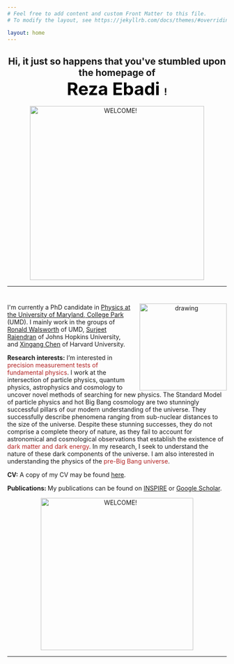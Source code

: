 ```yaml
---
# Feel free to add content and custom Front Matter to this file.
# To modify the layout, see https://jekyllrb.com/docs/themes/#overriding-theme-defaults

layout: home
---
```

<p>
<center>
<h1 style="font-size:16pt">
Hi, it just so happens that you've stumbled upon the homepage of
<br>
<font style="font-size:30pt;color:black" >
<strong>Reza</strong> Ebadi
</font>!
</h1>
</center>
</p>
<center><img src="/assets/img/welcome.jpg" alt="WELCOME!" width="400" /></center>
<hr>
<h1>   	</h1>
<p>
<center><img src="/assets/img/reza.jpg" alt="drawing" width="200" style="float: right;    
 margin: 0 0 0 15px;"/></center>
 I'm currently a PhD candidate in <a href="https://umdphysics.umd.edu/">Physics at the University of Maryland, College Park</a> (UMD). I mainly work in the groups of <a href="https://walsworth.umd.edu/">Ronald Walsworth</a> of UMD, <a href="https://physics-astronomy.jhu.edu/directory/rajendran/">Surjeet Rajendran</a> of Johns Hopkins University, and <a href="https://astronomy.fas.harvard.edu/people/xingang-chen">Xingang Chen</a> of Harvard University.
 </p>
<p>
<strong>Research interests:</strong> I’m interested in <font style="color:FireBrick" >precision measurement tests of fundamental physics</font>. I work at the intersection of particle physics, quantum physics, astrophysics and cosmology to uncover novel methods of searching for new physics. The Standard Model of particle physics and hot Big Bang cosmology are two stunningly successful pillars of our modern understanding of the universe. They successfully describe phenomena ranging from sub-nuclear distances to the size of the universe. Despite these stunning successes, they do not comprise a complete theory of nature, as they fail to account for astronomical and cosmological observations that establish the existence of <font style="color:FireBrick" >dark matter and dark energy</font>. In my research, I seek to understand the nature of these dark components of the universe. I am also interested in understanding the physics of the <font style="color:FireBrick" >pre-Big Bang universe</font>. 
</p>

<p>
<strong>CV:</strong> A copy of my CV may be found <a href="/assets/pdf/reza_CV.pdf">here</a>.
</p>

<p>
<strong>Publications: </strong> My publications can be found on <a href="https://inspirehep.net/authors/1814731?ui-citation-summary=true">INSPIRE</a> or <a href="https://scholar.google.com/citations?user=jL7V7DIAAAAJ&hl=en">Google Scholar</a>.
</p>
<center><img src="/assets/img/underconstruction.jpg" alt="WELCOME!" width="350" /></center>
<hr>